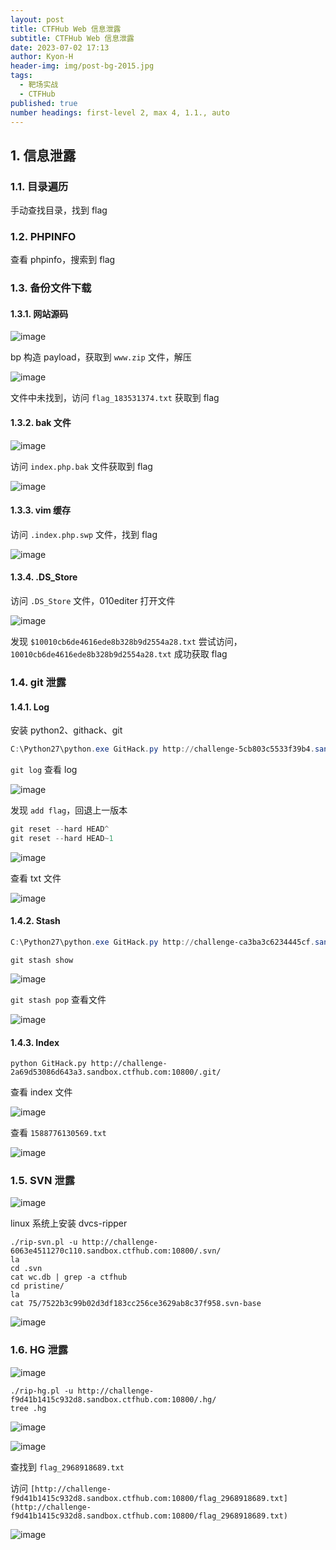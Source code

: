 ```yaml
---
layout: post
title: CTFHub Web 信息泄露
subtitle: CTFHub Web 信息泄露
date: 2023-07-02 17:13
author: Kyon-H
header-img: img/post-bg-2015.jpg
tags:
  - 靶场实战
  - CTFHub
published: true
number headings: first-level 2, max 4, 1.1., auto
---
```


## 1. 信息泄露

### 1.1. 目录遍历

手动查找目录，找到 flag

### 1.2. PHPINFO

查看 phpinfo，搜索到 flag

### 1.3. 备份文件下载

#### 1.3.1. 网站源码

![image](https://img.ghostliner.top/gipZbr.webp)

bp 构造 payload，获取到 `www.zip` 文件，解压

![image](https://img.ghostliner.top/t7geVb.png)

文件中未找到，访问 `flag_183531374.txt` 获取到 flag

#### 1.3.2. bak 文件

![image](https://img.ghostliner.top/xiUFNs.webp)

访问 `index.php.bak` 文件获取到 flag

![image](https://img.ghostliner.top/nRLgnW.png)

#### 1.3.3. vim 缓存

访问 `.index.php.swp` 文件，找到 flag

![image](https://img.ghostliner.top/pB93rh.png)

#### 1.3.4. .DS_Store

访问 `.DS_Store` 文件，010editer 打开文件

![image](https://img.ghostliner.top/ZQNZE8.png)

发现 `$10010cb6de4616ede8b328b9d2554a28.txt` 尝试访问，`10010cb6de4616ede8b328b9d2554a28.txt` 成功获取 flag

### 1.4. git 泄露

#### 1.4.1. Log

安装 python2、githack、git

```powershell
C:\Python27\python.exe GitHack.py http://challenge-5cb803c5533f39b4.sandbox.ctfhub.com:10800/.git/
```

`git log` 查看 log

![image](https://img.ghostliner.top/njgcl8.png)

发现 `add flag`，回退上一版本

```powershell
git reset --hard HEAD^
git reset --hard HEAD~1
```

![image](https://img.ghostliner.top/qfkpGL.png)

查看 txt 文件

![image](https://img.ghostliner.top/pScACj.png)

#### 1.4.2. Stash

```powershell
C:\Python27\python.exe GitHack.py http://challenge-ca3ba3c6234445cf.sandbox.ctfhub.com:10800/.git/
```

`git stash show`

![image](https://img.ghostliner.top/q6xM9V.png)

`git stash pop` 查看文件

![image](https://img.ghostliner.top/WWRkr7.png)

#### 1.4.3. Index

```shell
python GitHack.py http://challenge-2a69d53086d643a3.sandbox.ctfhub.com:10800/.git/
```

查看 index 文件

![image](https://img.ghostliner.top/mM2Dl3.png)

查看 `1588776130569.txt`

![image](https://img.ghostliner.top/4Kag2P.png)

### 1.5. SVN 泄露

![image](https://img.ghostliner.top/FFaJcs.png)

linux 系统上安装 dvcs-ripper

```shell
./rip-svn.pl -u http://challenge-6063e4511270c110.sandbox.ctfhub.com:10800/.svn/
la
cd .svn
cat wc.db | grep -a ctfhub
cd pristine/
la
cat 75/7522b3c99b02d3df183cc256ce3629ab8c37f958.svn-base
```

![image](https://img.ghostliner.top/Q3TTYa.png)

### 1.6. HG 泄露

![image](https://img.ghostliner.top/JU5R0o.png)

```shell
./rip-hg.pl -u http://challenge-f9d41b1415c932d8.sandbox.ctfhub.com:10800/.hg/
tree .hg
```

![image](https://img.ghostliner.top/8mQHTx.png)

![image](https://img.ghostliner.top/mJDXgZ.png)

查找到 `flag_2968918689.txt`

访问 `[http://challenge-f9d41b1415c932d8.sandbox.ctfhub.com:10800/flag_2968918689.txt](http://challenge-f9d41b1415c932d8.sandbox.ctfhub.com:10800/flag_2968918689.txt)`

![image](https://img.ghostliner.top/KaplpB.png)
